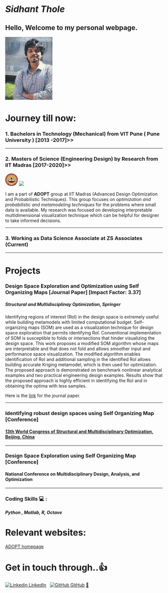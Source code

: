 # _Sidhant Thole_

## Hello, Welcome to my personal webpage.

 <img src="/images/tholesidhant.jpg" width="30%" height="30%">

# Journey till now:
### 1. Bachelors in Technology (Mechanical) from VIT Pune ( Pune University ) [2013 -2017]>>
---
### 2. Masters of Science (Engineering Design) by Research from IIT Madras [2017-2020]>>

 <img src="/images/iitmlogo.png" width="8%" height="8%"> <img src= "https://ed.iitm.ac.in/~palramu/ADOPT.jpg">
 
I am a part of **ADOPT** group at IIT Madras (Advanced Design Optimization and Probabilistic Techniques). This group focuses on _optimization and probabilistic and metamodeling techniques_ for the problems where small data is available. My research was focused on developing interpretable multidimensional visualization technique which can be helpful for designer to take informed decisions. 
 
---
### 3. Working as Data Science Associate at ZS Associates (Current)

---
# Projects 

### Design Space Exploration and Optimization using Self Organizing Maps [Journal Paper] **[Impact Factor: 3.37]**
##### Structural and Multidisciplinay Optimization, Springer
Identifying regions of interest (RoI) in the design space is extremely useful while building metamodels with limited computational budget. Self-organizing maps (SOM) are used as a visualization technique for design space exploration that permits identifying RoI. Conventional implementation of SOM is susceptible to folds or intersections that hinder visualizing the design space. This work proposes a modified SOM algorithm whose maps are interpretable and that does not fold and allows smoother input and performance space visualization. The modified algorithm enables identification of RoI and additional sampling in the identified RoI allows building accurate Kriging metamodel, which is then used for optimization. The proposed approach is demonstrated on benchmark nonlinear analytical examples and two practical engineering design examples. Results show that the proposed approach is highly efficient in identifying the RoI and in obtaining the optima with less samples.

Here is the [link](https://link.springer.com/article/10.1007/s00158-020-02665-6#:~:text=Self%2Dorganizing%20maps%20(SOM),hinder%20visualizing%20the%20design%20space.) for the journal paper.

---

### Identifying robust design spaces using Self Organizing Map [Conference]
#### [13th World Congress of Structural and Multidisciplinary Optimization, Beijing, China](https://www.issmo.net/wp-content/uploads/WCSMO13-Proceeding.pdf)

---

### Design Space Exploration using Self Organizing Map [Conference]
#### National Conference on Multidisciplinary Design, Analysis, and Optimization

---
### Coding Skills :computer: :
##### Python , Matlab, R, Octave

# Relevant websites:

[ADOPT homepage](https://ed.iitm.ac.in/~palramu/)

# Get in touch through..:+1:
[![Linkedin](https://i.stack.imgur.com/gVE0j.png) LinkedIn](https://in.linkedin.com/in/sidhant-p-thole-62128aaa)
&nbsp;
[![GitHub](https://i.stack.imgur.com/tskMh.png) GitHub](https://github.com/SPThole)
[:email:](mailto:tholesidhantp@gmail.com)
